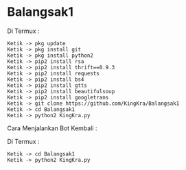 # Balangsak1

Di Termux :

    Ketik -> pkg update
    Ketik -> pkg install git
    Ketik -> pkg install python2
    Ketik -> pip2 install rsa
    Ketik -> pip2 install thrift==0.9.3
    Ketik -> pip2 install requests
    Ketik -> pip2 install bs4
    Ketik -> pip2 install gtts
    Ketik -> pip2 install beautifulsoup
    Ketik -> pip2 install googletrans
    Ketik -> git clone https://github.com/KingKra/Balangsak1
    Ketik -> cd Balangsak1
    Ketik -> python2 KingKra.py

Cara Menjalankan Bot Kembali :


Di Termux :

    Ketik -> cd Balangsak1
    Ketik -> python2 KingKra.py

